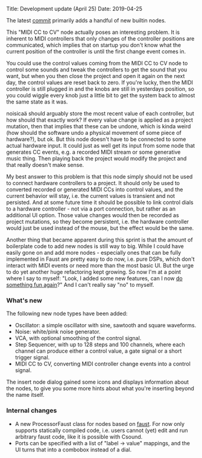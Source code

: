 Title: Development update (April 25)
Date: 2019-04-25

The latest
[commit](https://github.com/odahoda/noisicaa/commit/5ca602b9e41e0cbfaa38f528a6a756e3aab7d803)
primarily adds a handful of new builtin nodes.

This "MIDI CC to CV" node actually poses an interesting problem. It is inherent to MIDI controllers
that only changes of the controller positions are communicated, which implies that on startup you
don't know what the current position of the controller is until the first change event comes in.

You could use the control values coming from the MIDI CC to CV node to control some sounds and tweak
the controllers to get the sound that you want, but when you then close the project and open it
again on the next day, the control values are reset back to zero. If you're lucky, then the MIDI
controller is still plugged in and the knobs are still in yesterdays position, so you could wiggle
every knob just a little bit to get the system back to almost the same state as it was.

noisicaä should arguably store the most recent value of each controller, but how should that exactly
work? If every value change is applied as a project mutation, then that implies that these can be
undone, which is kinda weird (how should the software undo a physical movement of some piece of
hardware?), but ok. But this node doesn't have to be connected to some actual hardware input. It
could just as well get its input from some node that generates CC events, e.g. a recorded MIDI
stream or some generative music thing. Then playing back the project would modify the project and
that really doesn't make sense.

My best answer to this problem is that this node simply should not be used to connect hardware
controllers to a project. It should only be used to converted recorded or generated MIDI CCs into
control values, and the current behavior will stay, i.e. the current values is transient and not
persisted. And at some future time it should be possible to link control dials to a hardware
controller - not via a port connection, but rather as an additional UI option. Those value changes
would then be recorded as project mutations, so they become persistent, i.e. the hardware controller
would just be used instead of the mouse, but the effect would be the same.

Another thing that became apparent during this sprint is that the amount of boilerplate code to add
new nodes is still way to big. While I could have easily gone on and add more nodes - especially
ones that can be fully implemented in Faust are pretty easy to do now, i.e. pure DSPs, which don't
interact with MIDI events or need more than the most basic UI. But the urge to do yet another huge
refactoring kept growing. So now I'm at a point where I say to myself: "Look, I added some new
features, can I now [do something fun again](03-03-development-update)?" And I can't really say "no"
to myself.

### What's new

The following new node types have been added:

* Oscillator: a simple oscillator with sine, sawtooth and square waveforms.
* Noise: white/pink noise generator.
* VCA, with optional smoothing of the control signal.
* Step Sequencer, with up to 128 steps and 100 channels, where each channel can produce either a
  control value, a gate signal or a short trigger signal.
* MIDI CC to CV, converting MIDI controller change events into a control signal.

The insert node dialog gained some icons and displays information about the nodes, to give you some
more hints about what you're inserting beyond the name itself.

### Internal changes

* A new ProcessorFaust class for nodes based on [faust](https://faust.grame.fr/index.html). For now
  only supports statically compiled code, i.e. users cannot (yet) edit and run arbitrary faust code,
  like it is possible with Csound.
* Ports can be specified with a list of "label -> value" mappings, and the UI turns that into a
  combobox instead of a dial.
